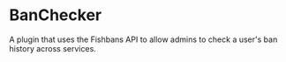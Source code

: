 BanChecker
==========

A plugin that uses the Fishbans API to allow admins to check a user's ban history across services.
